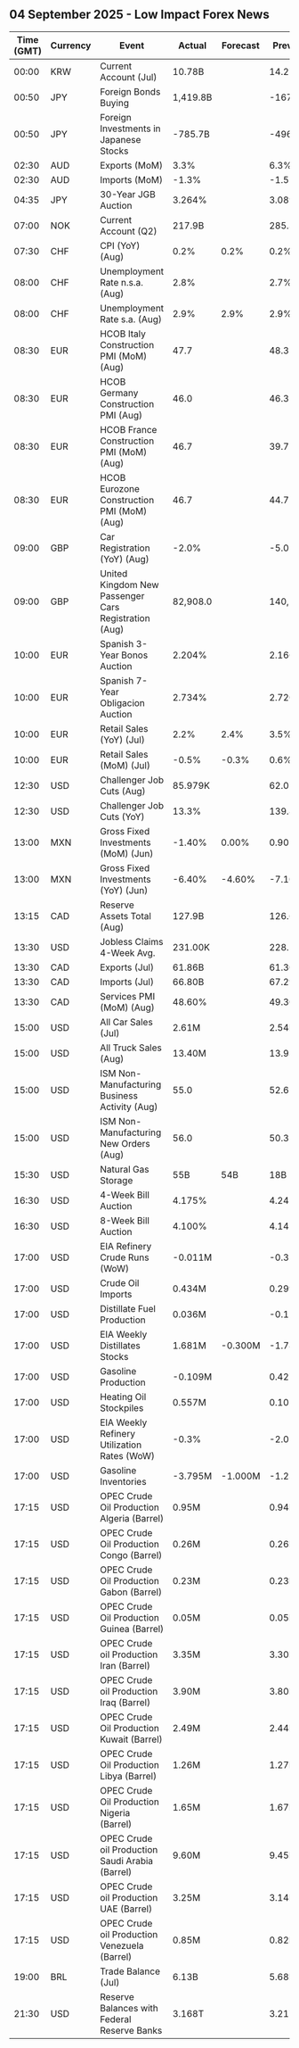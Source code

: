 ## 04 September 2025 - Low Impact Forex News

| Time (GMT) | Currency | Event | Actual | Forecast | Previous |
|------|----------|-------|--------|----------|----------|
| 00:00 | KRW | Current Account (Jul) | 10.78B |  | 14.27B |
| 00:50 | JPY | Foreign Bonds Buying | 1,419.8B |  | -167.2B |
| 00:50 | JPY | Foreign Investments in Japanese Stocks | -785.7B |  | -496.2B |
| 02:30 | AUD | Exports (MoM) | 3.3% |  | 6.3% |
| 02:30 | AUD | Imports (MoM) | -1.3% |  | -1.5% |
| 04:35 | JPY | 30-Year JGB Auction | 3.264% |  | 3.089% |
| 07:00 | NOK | Current Account (Q2) | 217.9B |  | 285.3B |
| 07:30 | CHF | CPI (YoY) (Aug) | 0.2% | 0.2% | 0.2% |
| 08:00 | CHF | Unemployment Rate n.s.a. (Aug) | 2.8% |  | 2.7% |
| 08:00 | CHF | Unemployment Rate s.a. (Aug) | 2.9% | 2.9% | 2.9% |
| 08:30 | EUR | HCOB Italy Construction PMI (MoM) (Aug) | 47.7 |  | 48.3 |
| 08:30 | EUR | HCOB Germany Construction PMI (Aug) | 46.0 |  | 46.3 |
| 08:30 | EUR | HCOB France Construction PMI (MoM) (Aug) | 46.7 |  | 39.7 |
| 08:30 | EUR | HCOB Eurozone Construction PMI (MoM) (Aug) | 46.7 |  | 44.7 |
| 09:00 | GBP | Car Registration (YoY) (Aug) | -2.0% |  | -5.0% |
| 09:00 | GBP | United Kingdom New Passenger Cars Registration (Aug) | 82,908.0 |  | 140,154.0 |
| 10:00 | EUR | Spanish 3-Year Bonos Auction | 2.204% |  | 2.166% |
| 10:00 | EUR | Spanish 7-Year Obligacion Auction | 2.734% |  | 2.720% |
| 10:00 | EUR | Retail Sales (YoY) (Jul) | 2.2% | 2.4% | 3.5% |
| 10:00 | EUR | Retail Sales (MoM) (Jul) | -0.5% | -0.3% | 0.6% |
| 12:30 | USD | Challenger Job Cuts (Aug) | 85.979K |  | 62.075K |
| 12:30 | USD | Challenger Job Cuts (YoY) | 13.3% |  | 139.8% |
| 13:00 | MXN | Gross Fixed Investments (MoM) (Jun) | -1.40% | 0.00% | 0.90% |
| 13:00 | MXN | Gross Fixed Investments (YoY) (Jun) | -6.40% | -4.60% | -7.10% |
| 13:15 | CAD | Reserve Assets Total (Aug) | 127.9B |  | 126.6B |
| 13:30 | USD | Jobless Claims 4-Week Avg. | 231.00K |  | 228.50K |
| 13:30 | CAD | Exports (Jul) | 61.86B |  | 61.30B |
| 13:30 | CAD | Imports (Jul) | 66.80B |  | 67.29B |
| 13:30 | CAD | Services PMI (MoM) (Aug) | 48.60% |  | 49.30% |
| 15:00 | USD | All Car Sales (Jul) | 2.61M |  | 2.54M |
| 15:00 | USD | All Truck Sales (Aug) | 13.40M |  | 13.93M |
| 15:00 | USD | ISM Non-Manufacturing Business Activity (Aug) | 55.0 |  | 52.6 |
| 15:00 | USD | ISM Non-Manufacturing New Orders (Aug) | 56.0 |  | 50.3 |
| 15:30 | USD | Natural Gas Storage | 55B | 54B | 18B |
| 16:30 | USD | 4-Week Bill Auction | 4.175% |  | 4.245% |
| 16:30 | USD | 8-Week Bill Auction | 4.100% |  | 4.145% |
| 17:00 | USD | EIA Refinery Crude Runs (WoW) | -0.011M |  | -0.328M |
| 17:00 | USD | Crude Oil Imports | 0.434M |  | 0.299M |
| 17:00 | USD | Distillate Fuel Production | 0.036M |  | -0.113M |
| 17:00 | USD | EIA Weekly Distillates Stocks | 1.681M | -0.300M | -1.786M |
| 17:00 | USD | Gasoline Production | -0.109M |  | 0.427M |
| 17:00 | USD | Heating Oil Stockpiles | 0.557M |  | 0.102M |
| 17:00 | USD | EIA Weekly Refinery Utilization Rates (WoW) | -0.3% |  | -2.0% |
| 17:00 | USD | Gasoline Inventories | -3.795M | -1.000M | -1.236M |
| 17:15 | USD | OPEC Crude Oil Production Algeria (Barrel) | 0.95M |  | 0.94M |
| 17:15 | USD | OPEC Crude Oil Production Congo (Barrel) | 0.26M |  | 0.26M |
| 17:15 | USD | OPEC Crude Oil Production Gabon (Barrel) | 0.23M |  | 0.23M |
| 17:15 | USD | OPEC Crude Oil Production Guinea (Barrel) | 0.05M |  | 0.05M |
| 17:15 | USD | OPEC Crude oil Production Iran (Barrel) | 3.35M |  | 3.30M |
| 17:15 | USD | OPEC Crude oil Production Iraq (Barrel) | 3.90M |  | 3.80M |
| 17:15 | USD | OPEC Crude Oil Production Kuwait (Barrel) | 2.49M |  | 2.44M |
| 17:15 | USD | OPEC Crude Oil Production Libya (Barrel) | 1.26M |  | 1.27M |
| 17:15 | USD | OPEC Crude Oil Production Nigeria (Barrel) | 1.65M |  | 1.67M |
| 17:15 | USD | OPEC Crude oil Production Saudi Arabia (Barrel) | 9.60M |  | 9.45M |
| 17:15 | USD | OPEC Crude oil Production UAE (Barrel) | 3.25M |  | 3.14M |
| 17:15 | USD | OPEC Crude oil Production Venezuela (Barrel) | 0.85M |  | 0.82M |
| 19:00 | BRL | Trade Balance (Jul) | 6.13B |  | 5.68B |
| 21:30 | USD | Reserve Balances with Federal Reserve Banks | 3.168T |  | 3.217T |
